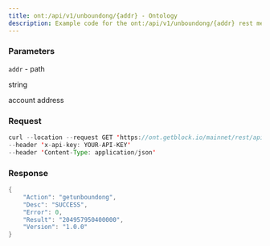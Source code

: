 ```yaml
---
title: ont:/api/v1/unboundong/{addr} - Ontology
description: Example code for the ont:/api/v1/unboundong/{addr} rest method. Сomplete guide on how to use ont:/api/v1/unboundong/{addr} rest in GetBlock.io Web3 documentation.
---
```


### Parameters


`addr` - path

string

account address

### Request

``` java
curl --location --request GET 'https://ont.getblock.io/mainnet/rest/api/v1/unboundong/A9yD14Nj9j7xAB4dbGeiX9h8unkKHxuWwb' 
--header 'x-api-key: YOUR-API-KEY' 
--header 'Content-Type: application/json' 
```

###  Response

``` java
{
    "Action": "getunboundong",
    "Desc": "SUCCESS",
    "Error": 0,
    "Result": "204957950400000",
    "Version": "1.0.0"
}
```


